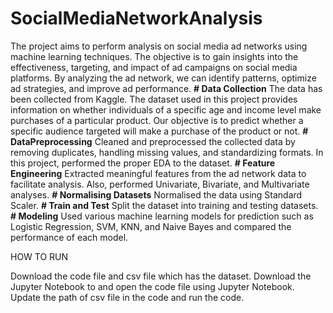 # SocialMediaNetworkAnalysis
The project aims to perform analysis on social media ad networks using machine learning techniques. The objective is to gain insights into the effectiveness, targeting, and impact of ad campaigns on social media platforms. By analyzing the ad network, we can identify patterns, optimize ad strategies, and improve ad performance.
**# Data Collection**
The data has been collected from Kaggle. The dataset used in this project provides information on whether individuals of a specific age and income level make purchases of a particular product. Our objective is to predict whether a specific audience targeted will make a purchase of the product or not.
**# DataPreprocessing**
Cleaned and preprocessed the collected data by removing duplicates, handling missing values, and standardizing formats. In this project, performed the proper EDA to the dataset.
**# Feature Engineering**
Extracted meaningful features from the ad network data to facilitate analysis. Also, performed Univariate, Bivariate, and Multivariate analyses.
**# Normalising Datasets**
Normalised the data using Standard Scaler.
**# Train and Test**
Split the dataset into training and testing datasets. 
**# Modeling**
Used various machine learning models for prediction such as Logistic Regression, SVM, KNN, and Naive Bayes and compared the performance of each model.

HOW TO RUN

Download the code file and csv file which has the dataset. Download the Jupyter Notebook to and open the code file using Jupyter Notebook.
Update the path of csv file in the code and run the code.

